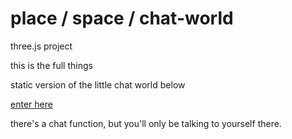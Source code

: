 # place / space / chat-world


three.js project

this is the full things

static version of the little chat world below

[enter here](https://c55h72.github.io/chat-world-static/index.html)


there's a chat function, but you'll only be talking to yourself there.


